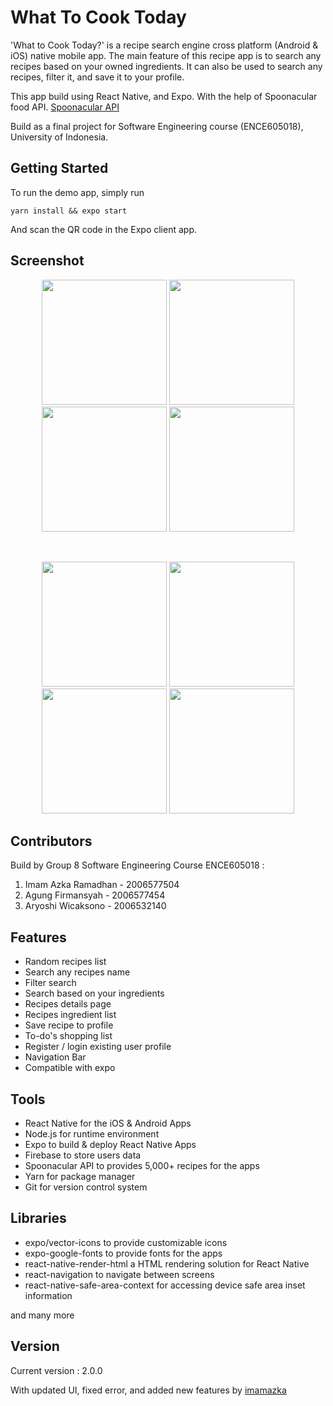 # What To Cook Today

'What to Cook Today?' is a recipe search engine cross platform (Android & iOS) native mobile app. The main feature of this recipe app is to search any recipes based on your owned ingredients. It can also be used to search any recipes, filter it, and save it to your profile.

This app build using React Native, and Expo. With the help of Spoonacular food API.
[Spoonacular API](https://spoonacular.com/food-api)

Build as a final project for Software Engineering course (ENCE605018), University of Indonesia.

## Getting Started

To run the demo app, simply run

`yarn install && expo start `

And scan the QR code in the Expo client app.

## Screenshot

<p align="center">
  <img src="https://user-images.githubusercontent.com/70789745/231598685-75765854-511b-4968-a4a3-2a648ae18d2a.jpg" width="200">
  <img src="https://user-images.githubusercontent.com/70789745/231598697-ccc1a8fa-69f2-4dac-a14e-2e90fceac307.jpg" width="200">
  <img src="https://user-images.githubusercontent.com/70789745/231598737-c7fc8736-fdb1-4e0e-acd0-8c4d56e415cc.jpg" width="200">
  <img src="https://user-images.githubusercontent.com/70789745/231598719-5a5fd85d-9549-4411-bcc5-dc94962b5be6.jpg" width="200">
</p>
<br>
<p align="center">
  <img src="https://user-images.githubusercontent.com/70789745/231598722-419fd28a-7d96-40c9-a663-ad1defe0943e.jpg" width="200">
  <img src="https://user-images.githubusercontent.com/70789745/231598728-dac7475c-d577-4997-8e59-b3a426ad73d8.jpg" width="200">
  <img src="https://user-images.githubusercontent.com/70789745/231598733-820e69d0-9d33-4b60-995c-d8cd22c5fa9c.jpg" width="200">
  <img src="https://user-images.githubusercontent.com/70789745/231598735-0f73cb58-2896-4f26-8e71-02bf2c595b5c.jpg" width="200">
</p>

## Contributors

Build by Group 8 Software Engineering Course ENCE605018 :

1. Imam Azka Ramadhan - 2006577504
2. Agung Firmansyah - 2006577454
3. Aryoshi Wicaksono - 2006532140

## Features

- Random recipes list
- Search any recipes name
- Filter search
- Search based on your ingredients
- Recipes details page
- Recipes ingredient list
- Save recipe to profile
- To-do's shopping list
- Register / login existing user profile
- Navigation Bar
- Compatible with expo

## Tools

- React Native for the iOS & Android Apps
- Node.js for runtime environment
- Expo to build & deploy React Native Apps
- Firebase to store users data
- Spoonacular API to provides 5,000+ recipes for the apps
- Yarn for package manager
- Git for version control system

## Libraries

- expo/vector-icons to provide customizable icons
- expo-google-fonts to provide fonts for the apps
- react-native-render-html a HTML rendering solution for React Native
- react-navigation to navigate between screens
- react-native-safe-area-context for accessing device safe area inset information

and many more

## Version

Current version : 2.0.0

With updated UI, fixed error, and added new features by
[imamazka](https://github.com/imamazka)
